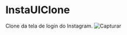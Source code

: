 # InstaUIClone
Clone da tela de login do Instagram.
![Capturar](https://user-images.githubusercontent.com/94051879/163062207-d0d7a31c-0c24-4686-a3b6-bb85f0f7a159.PNG)
